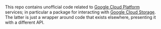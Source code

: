 This repo contains unofficial code related to [Google Cloud Platform][gcp]
services; in particular a package for interacting with [Google Cloud
Storage][gcs]. The latter is just a wrapper around code that exists elsewhere,
presenting it with a different API.

[gcp]: https://cloud.google.com/
[gcs]: https://cloud.google.com/storage/

